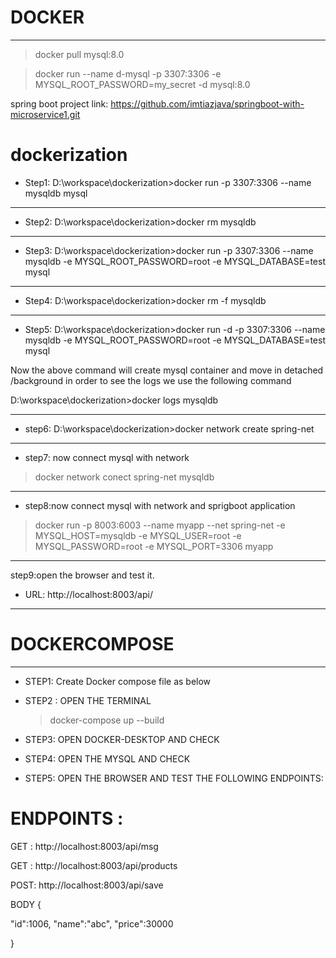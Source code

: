 # DOCKER
--------------------------------------------

> docker pull mysql:8.0

> docker run --name d-mysql -p 3307:3306 -e MYSQL_ROOT_PASSWORD=my_secret -d mysql:8.0

spring boot project link: https://github.com/imtiazjava/springboot-with-microservice1.git


# dockerization
- Step1:
D:\workspace\dockerization>docker run -p 3307:3306 --name mysqldb mysql
----------------------------------------------------------------------------

- Step2:
D:\workspace\dockerization>docker rm mysqldb
---------------------------------------------------------------------------

- Step3:
D:\workspace\dockerization>docker run -p 3307:3306 --name mysqldb -e MYSQL_ROOT_PASSWORD=root -e MYSQL_DATABASE=test mysql
----------------------------------------------------------------------------

- Step4:
D:\workspace\dockerization>docker rm -f mysqldb
--------------------------------------------------------------------------------

- Step5:
D:\workspace\dockerization>docker run -d -p 3307:3306 --name mysqldb -e MYSQL_ROOT_PASSWORD=root -e MYSQL_DATABASE=test mysql

Now the above command will create mysql container and move in detached /background 
in order to see the logs we use the following command

D:\workspace\dockerization>docker logs mysqldb

----------------------------------------------------------------------------------


- step6:
D:\workspace\dockerization>docker network create spring-net
------------------------------------------------------------------------

- step7: now connect mysql with network

>docker network conect spring-net mysqldb
--------------------------------------------------------------------------

- step8:now connect mysql with network and sprigboot application
>docker run -p 8003:6003 --name myapp --net spring-net -e MYSQL_HOST=mysqldb -e MYSQL_USER=root -e MYSQL_PASSWORD=root -e MYSQL_PORT=3306 myapp
---------------------------------------------------------------------------------

step9:open the browser and test it.

- URL: http://localhost:8003/api/
---------------------------------------------------

# DOCKERCOMPOSE
---------------------------------------------------

- STEP1: Create Docker compose file as below

- STEP2 : OPEN THE TERMINAL 
  > docker-compose up --build

- STEP3: OPEN DOCKER-DESKTOP AND CHECK

- STEP4: OPEN THE MYSQL AND CHECK

- STEP5: OPEN THE BROWSER AND TEST THE FOLLOWING ENDPOINTS:
# ENDPOINTS :
GET : http://localhost:8003/api/msg

GET : http://localhost:8003/api/products

POST: http://localhost:8003/api/save

BODY {

"id":1006,
"name":"abc",
"price":30000

}





